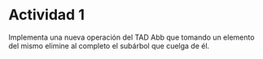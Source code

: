 # Actividad 1
Implementa una nueva operación del TAD Abb que tomando un elemento del mismo 
elimine al completo el subárbol que cuelga de él. 
